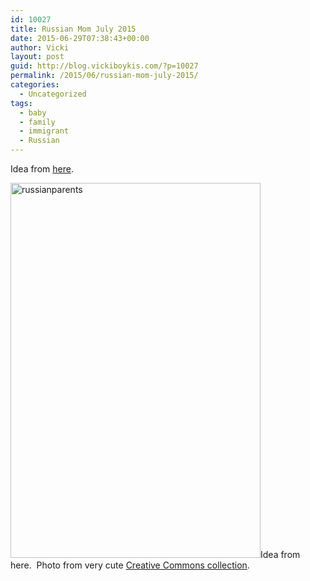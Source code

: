 ```yaml
---
id: 10027
title: Russian Mom July 2015
date: 2015-06-29T07:38:43+00:00
author: Vicki
layout: post
guid: http://blog.vickiboykis.com/?p=10027
permalink: /2015/06/russian-mom-july-2015/
categories:
  - Uncategorized
tags:
  - baby
  - family
  - immigrant
  - Russian
---
```

Idea from <a href="http://the-toast.net/tag/dad-magazine/" target="_blank">here</a>.

[<img class="aligncenter size-full wp-image-10029" src="http://blog.vickiboykis.com/wp-content/uploads/2015/06/russianparents1.png" alt="russianparents" width="400" height="600" />](http://blog.vickiboykis.com/wp-content/uploads/2015/06/russianparents1.png)Idea from here.  Photo from very cute <a href="https://www.flickr.com/photos/oksidor/" target="_blank">Creative Commons collection</a>.